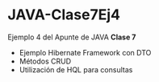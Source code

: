 # JAVA-Clase7Ej4
<p>Ejemplo 4 del Apunte de JAVA <b>Clase 7</b> </p> 
<ul>
  <li> Ejemplo Hibernate Framework con DTO </li>
  <li> Métodos CRUD </li>
  <li> Utilización de HQL para consultas </li>
</ul> 
